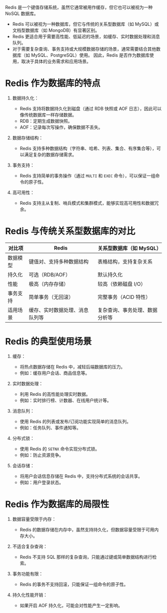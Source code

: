 Redis 是一个键值存储系统，虽然它通常被用作缓存，但它也可以被视为一种 NoSQL 数据库。
- Redis 可以被视为一种数据库，但它与传统的关系型数据库（如 MySQL）或文档型数据库（如 MongoDB）有显著区别。
- Redis 更适合用于需要高性能、低延迟的场景，如缓存、实时数据处理和消息队列。
- 对于需要复杂查询、事务支持或大规模数据存储的场景，通常需要结合其他数据库（如 MySQL、PostgreSQL）使用。
因此，Redis 是否作为数据库使用，取决于具体的业务需求和应用场景。
# Redis 作为数据库的特点
1. 数据持久化：
   - Redis 支持将数据持久化到磁盘（通过 RDB 快照或 AOF 日志），因此可以像传统数据库一样存储数据。
   - RDB：定期生成数据快照。
   - AOF：记录每次写操作，确保数据不丢失。

2. 数据存储结构：
   - Redis 支持多种数据结构（字符串、哈希、列表、集合、有序集合等），可以满足复杂的数据存储需求。

3. 事务支持：
   - Redis 支持简单的事务操作（通过 `MULTI` 和 `EXEC` 命令），可以保证一组命令的原子性。

4. 高可用性：
   - Redis 支持主从复制、哨兵模式和集群模式，能够实现高可用性和数据冗余。

# Redis 与传统关系型数据库的对比

| 对比项          | Redis                              | 关系型数据库（如 MySQL）          |
|-----------------|------------------------------------|-----------------------------------|
| 数据模型    | 键值对、支持多种数据结构           | 表格结构，支持复杂关系            |
| 持久化      | 可选（RDB/AOF）                    | 默认持久化                        |
| 性能        | 极高（内存存储）                   | 较高（依赖磁盘 I/O）              |
| 事务支持    | 简单事务（无回滚）                 | 完整事务（ACID 特性）             |
| 适用场景    | 缓存、实时数据处理、消息队列等     | 复杂查询、事务处理、数据分析等    |

# Redis 的典型使用场景
1. 缓存：
   - 将热点数据存储在 Redis 中，减轻后端数据库的压力。
   - 例如：缓存用户会话、商品信息等。

2. 实时数据处理：
   - 利用 Redis 的高性能处理实时数据。
   - 例如：实时排行榜、计数器、在线用户统计等。

3. 消息队列：
   - 使用 Redis 的列表或发布/订阅功能实现简单的消息队列。
   - 例如：任务队列、事件通知等。

4. 分布式锁：
   - 使用 Redis 的 `SETNX` 命令实现分布式锁。
   - 例如：防止资源竞争。

5. 会话存储：
   - 将用户会话信息存储在 Redis 中，支持分布式系统的会话共享。
   - 例如：用户登录状态。

# Redis 作为数据库的局限性
1. 数据容量受限于内存：
   - Redis 的数据存储在内存中，虽然支持持久化，但数据容量受限于可用内存大小。

2. 不适合复杂查询：
   - Redis 不支持 SQL 那样的复杂查询，只能通过键或简单数据结构进行检索。

3. 事务功能有限：
   - Redis 的事务不支持回滚，只能保证一组命令的原子性。

4. 持久化性能开销：
   - 如果开启 AOF 持久化，可能会对性能产生一定影响。